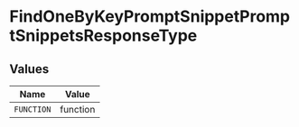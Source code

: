 # FindOneByKeyPromptSnippetPromptSnippetsResponseType


## Values

| Name       | Value      |
| ---------- | ---------- |
| `FUNCTION` | function   |